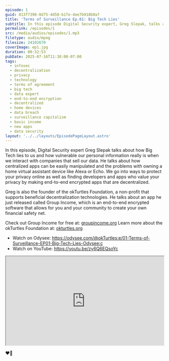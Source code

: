 ```yaml
---
episode: 1
guid: 013f7398-8d75-4d58-b1fe-4ee7b918b0a7
title: 'Terms of Surveillance Ep.01: Big Tech Lies'
subtitle: In this episode Digital Security expert, Greg Slepak, talks about how Big Tech lies to us and how vulnerable our personal information really is when we interact with companies that sell our data.
permalink: /episodes/1
src: /media/audios/episodes/1.mp3
filetype: audio/mpeg
filesize: 24102670
coverImage: ep1.jpg
duration: 00:32:53
pubDate: 2025-07-16T11:30:00-07:00
tags:
  - infosec
  - decentralization
  - privacy
  - technology
  - terms of agreement
  - big tech
  - data expert
  - end-to-end encryption
  - decentralized
  - home devices
  - data breach
  - surveillance capitalism
  - basic income
  - new apps
  - data security
layout: '../../layouts/EpisodePageLayout.astro'
---
```


In this episode, Digital Security expert Greg Slepak talks about how Big Tech lies to us and how vulnerable our personal information really is when we interact with companies that sell our data. He talks about how centralized apps can be easily manipulated and the problems with owning a home virtual assistant device like Alexa or Echo. We go into ways to protect your privacy online as well as finding developers and apps who value your privacy by making end-to-end encrypted apps that are decentralized.

Greg is also the founder of the okTurtles Foundation, a non-profit that supports beneficial decentralization technologies. He talks about an app he just released called Group Income, which is an end-to-end encrypted software that allows for you and your community to create your own financial safety net.

Check out Group Income for free at: [groupincome.org](https://groupincome.org)
Learn more about the okTurtles Foundation at: [okturtles.org](https://okturtles.org)

- Watch on Odysee: https://odysee.com/@okTurtles:e/01-Terms-of-Surveillance-EP01-Big-Tech-Lies-Odysee:c
- Watch on YouTube: https://youtu.be/zy6Q6EQsoYc

<iframe id="odysee-iframe" style="width:100%; aspect-ratio:16 / 9;" src="https://odysee.com/%24/embed/%40okTurtles%3Ae%2F01-Terms-of-Surveillance-EP01-Big-Tech-Lies-Odysee%3Ac?r=J91Yd9UJDqP36LmGQZaGwG95T1NcnzDW" allowfullscreen></iframe>

❤️🐢
